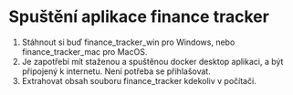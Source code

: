# Spuštění aplikace finance tracker

1. Stáhnout si buď finance_tracker_win pro Windows, nebo finance_tracker_mac pro MacOS.
2. Je zapotřebí mít staženou a spuštěnou docker desktop aplikaci, a být připojený k internetu. Není potřeba se přihlašovat.
3. Extrahovat obsah souboru finance_tracker kdekoliv v počítači.

